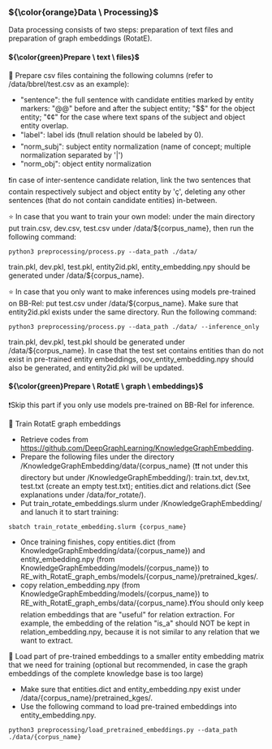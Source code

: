 ### ${\color{orange}Data \ Processing}$

Data processing consists of two steps: preparation of text files and preparation of graph embeddings (RotatE).

#### ${\color{green}Prepare \ text \ files}$

🔴 Prepare csv files containing the following columns (refer to /data/bbrel/test.csv as an example):

- "sentence": the full sentence with candidate entities marked by entity markers: "@@" before and after the subject entity; "$$" for the object entity; "¢¢" for the case where text spans of the subject and object entity overlap.
- "label": label ids (❗null relation should be labeled by 0).
- "norm_subj": subject entity normalization (name of concept; multiple normalization separated by '|')
- "norm_obj": object entity normalization

❗in case of inter-sentence candidate relation, link the two sentences that contain respectively subject and object entity by 'ç', deleting any other sentences (that do not contain candidate entities) in-between. 

⭐ In case that you want to train your own model: under the main directory put train.csv, dev.csv, test.csv under /data/${corpus_name}, then run the following command:
```
python3 preprocessing/process.py --data_path ./data/
```
train.pkl, dev.pkl, test.pkl, entity2id.pkl, entity_embedding.npy should be generated under /data/${corpus_name}. 

⭐ In case that you only want to make inferences using models pre-trained on BB-Rel: put test.csv under /data/${corpus_name}. Make sure that entity2id.pkl exists under the same directory. Run the following command:
```
python3 preprocessing/process.py --data_path ./data/ --inference_only
```
train.pkl, dev.pkl, test.pkl should be generated under /data/${corpus_name}. In case that the test set contains entities than do not exist in pre-trained entity embeddings, oov_entity_embedding.npy should also be generated, and entity2id.pkl will be updated.


#### ${\color{green}Prepare \ RotatE \ graph \ embeddings}$

❗Skip this part if you only use models pre-trained on BB-Rel for inference.

🔴 Train RotatE graph embeddings

- Retrieve codes from https://github.com/DeepGraphLearning/KnowledgeGraphEmbedding.
- Prepare the following files under the directory /KnowledgeGraphEmbedding/data/{corpus_name} (❗❗ not under this directory but under /KnowledgeGraphEmbedding/): train.txt, dev.txt, test.txt (create an empty test.txt); entities.dict and relations.dict (See explanations under /data/for_rotate/).
- Put train_rotate_embeddings.slurm under /KnowledgeGraphEmbedding/ and lanuch it to start training:
```
sbatch train_rotate_embedding.slurm {corpus_name}
```
- Once training finishes, copy entities.dict (from KnowledgeGraphEmbedding/data/{corpus_name}) and entity_embedding.npy (from KnowledgeGraphEmbedding/models/{corpus_name}) to RE_with_RotatE_graph_embs/models/{corpus_name}/pretrained_kges/.
- copy relation_embedding.npy (from KnowledgeGraphEmbedding/models/{corpus_name}) to RE_with_RotatE_graph_embs/data/{corpus_name}.❗You should only keep relation embeddings that are "useful" for relation extraction. For example, the embedding of the relation "is_a" should NOT be kept in relation_embedding.npy, because it is not similar to any relation that we want to extract.

🔴 Load part of pre-trained embeddings to a smaller entity embedding matrix that we need for training (optional but recommended, in case the graph embeddings of the complete knowledge base is too large)

- Make sure that entities.dict and entity_embedding.npy exist under /data/{corpus_name}/pretrained_kges/.
- Use the following command to load pre-trained embeddings into entity_embedding.npy. 
```
python3 preprocessing/load_pretrained_embeddings.py --data_path ./data/{corpus_name}
```
